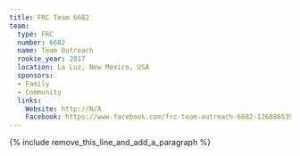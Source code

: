 ```yaml
---
title: FRC Team 6682
team:
  type: FRC
  number: 6682
  name: Team Outreach
  rookie_year: 2017
  location: La Luz, New Mexico, USA
  sponsors:
  - Family
  - Community
  links:
    Website: http://N/A
    Facebook: https://www.facebook.com/frc-team-outreach-6682-1260865390627097
---
```


{% include remove_this_line_and_add_a_paragraph %}